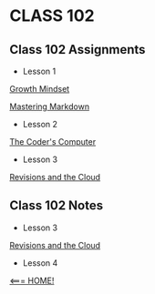 # CLASS 102

## Class 102 Assignments

- Lesson 1

[Growth Mindset](growthmindset.md)


[Mastering Markdown](markdown.md) 


- Lesson 2

[The Coder's Computer](coderscomputer.md)

- Lesson 3 

[Revisions and the Cloud](revisions.md)

## Class 102 Notes

- Lesson 3

[Revisions and the Cloud](class2notes.md)

- Lesson 4


[<=== HOME!](README.md)
